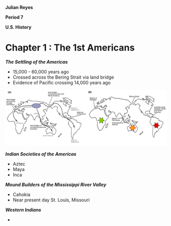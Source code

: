 **Julian Reyes**

**Period 7**

**U.S. History**
# Chapter 1 : The 1st Americans
***The Settling of the Americas***

* 15,000 - 60,000 years ago
* Crossed across the Bering Strait via land bridge
* Evidence of Pacific crossing 14,000 years ago

![Bering Strait Land Bridge](Images/Evolution_con_dis.png "Bering Strait Land Bridge")

***Indian Societies of the Americas***

* Aztec
* Maya 
* Inca

***Mound Builders of the Mississippi River Valley***

* Cahokia
* Near present day St. Louis, Missouri

***Western Indians***

* 